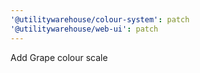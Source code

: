 ```yaml
---
'@utilitywarehouse/colour-system': patch
'@utilitywarehouse/web-ui': patch
---
```


Add Grape colour scale
